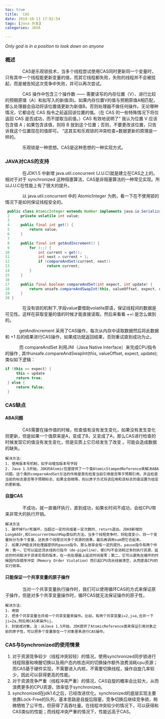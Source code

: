 ```yaml
---
toc: true
title:  CAS
date: 2019-10-13 17:02:54
tags: [Java 并发]
categories: JAVA

---
```


*Only god is in a position to look down on anyone*
<!--more--> 



### 概述

　　　　CAS是乐观锁技术，当多个线程尝试使用CAS同时更新同一个变量时，只有其中一个线程能更新变量的值，而其它线程都失败，失败的线程并不会被挂起，而是被告知这次竞争中失败，并可以再次尝试。　　　

　　　　CAS 操作中包含三个操作数 —— 需要读写的内存位置（V）、进行比较的预期原值（A）和拟写入的新值(B)。如果内存位置V的值与预期原值A相匹配，那么处理器会自动将该位置值更新为新值B。否则处理器不做任何操作。无论哪种情况，它都会在 CAS 指令之前返回该位置的值。（在 CAS 的一些特殊情况下将仅返回 CAS 是否成功，而不提取当前值。）CAS 有效地说明了“ 我认为位置 V 应该包含值 A；如果包含该值，则将 B 放到这个位置；否则，不要更改该位置，只告诉我这个位置现在的值即可。 ”这其实和乐观锁的冲突检查+数据更新的原理是一样的。

　　　　乐观锁是一种思想。CAS是这种思想的一种实现方式。

### JAVA对CAS的支持

　　　　在JDK1.5 中新增 java.util.concurrent (J.U.C)就是建立在CAS之上的。相对于对于 synchronized 这种阻塞算法，CAS是非阻塞算法的一种常见实现。所以J.U.C在性能上有了很大的提升。

　　　　以 java.util.concurrent 中的 AtomicInteger 为例，看一下在不使用锁的情况下是如何保证线程安全的。

```java
 public class AtomicInteger extends Number implements java.io.Serializable {  
 2     private volatile int value; 
 3 
 4     public final int get() {  
 5         return value;  
 6     }  
 7 
 8     public final int getAndIncrement() {  
 9         for (;;) {  
10             int current = get();  
11             int next = current + 1;  
12             if (compareAndSet(current, next))  
13                 return current;  
14         }  
15     }  
16 
17     public final boolean compareAndSet(int expect, int update) {  
18         return unsafe.compareAndSwapInt(this, valueOffset, expect, update);  
19     }  
20 }
```

　　　　在没有锁的机制下,字段value要借助volatile原语，保证线程间的数据是可见性。这样在获取变量的值的时候才能直接读取。然后来看看 ++i 是怎么做到的。

　　　  getAndIncrement 采用了CAS操作，每次从内存中读取数据然后将此数据和 +1 后的结果进行CAS操作，如果成功就返回结果，否则重试直到成功为止。

　　　  而 compareAndSet 利用JNI（Java Native Interface）来完成CPU指令的操作 , 其中unsafe.compareAndSwapInt(this, valueOffset, expect, update);类似如下逻辑：

```java
if (this == expect) {
     this = update
     return true;
 } else {
     return false;
 }
```

### CAS缺点

#### ABA问题

　　　　CAS需要在操作值的时候，检查值有没有发生变化，如果没有发生变化则更新，但是如果一个值原来是A，变成了B，又变成了A，那么CAS进行检查的时候发现它的值没有发生变化，但是实质上它已经发生了改变 。可能会造成数据的缺失。

```
解决方法:
1. 使用版本号机制，如手动增加版本号字段
2. Java 1.5开始，JDK的Atomic包里提供了一个类AtomicStampedReference来解决ABA问题。这个类的compareAndSet方法的作用是首先检查当前引用是否等于预期引用，并且检查当前的标志是否等于预期标志，如果全部相等，则以原子方式将该应用和该标志的值设置为给定的更新值。
```



#### 自旋CAS

　　　　不成功，就一直循环执行，直到成功，如果长时间不成功，会给CPU带来非常大的执行开销。

```
解决方法
1. 破坏掉for死循环，当超过一定时间或者一定次数时，return退出。JDK8新增的LongAddr,和ConcurrentHashMap类似的方法。当多个线程竞争时，将粒度变小，将一个变量拆分为多个变量，达到多个线程访问多个资源的效果，最后再调用sum把它合起来。
2. 如果JVM能支持处理器提供的pause指令，那么效率会有一定的提升。pause指令有两个作用：第一，它可以延迟流水线执行指令（de-pipeline），使CPU不会消耗过多的执行资源，延迟的时间取决于具体实现的版本，在一些处理器上延迟时间是零；第二，它可以避免在循环的时候因内存顺序冲突（Memory Order Violation）而引起CPU流水线被清空，从而提高CPU的实行效率。
```



#### 只能保证一个共享变量的原子操作

　　　　当对一个共享变量执行操作时，我们可以使用循环CAS的方式来保证原子操作，但是对多个共享变量操作时，循环CAS就无法保证操作的原子性，

```
解决方法:
1. 用锁
2. 把多个共享变量合并成一个共享变量来操作。比如，有两个共享变量i=2,j=a,合并一下ji=2a,然后用CAS来操作ij。
3. 封装成对象。注：从Java 1.5开始，JDK提供了AtomicReference类来保证引用对象之前的原子性，可以把多个变量放在一个对象里来进行CAS操作。
```



### CAS与Synchronized的使用情景

1. 对于资源竞争较少（线程冲突较轻）的情况，使用synchronized同步锁进行线程阻塞和唤醒切换以及用户态内核态间的切换操作额外浪费消耗cpu资源；而CAS基于硬件实现，不需要进入内核，不需要切换线程，操作自旋几率较少，因此可以获得更高的性能。
2. 对于资源竞争严重（线程冲突严重）的情况，CAS自旋的概率会比较大，从而浪费更多的CPU资源，效率低于synchronized。
3.  synchronized在jdk1.6之后，已经改进优化。synchronized的底层实现主要依靠Lock-Free的队列，基本思路是自旋后阻塞，竞争切换后继续竞争锁，稍微牺牲了公平性，但获得了高吞吐量。在线程冲突较少的情况下，可以获得和CAS类似的性能；而线程冲突严重的情况下，性能远高于CAS。



















